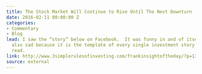 ```yaml
---
title: The Stock Market Will Continue to Rise Until The Next Downturn
date: 2016-02-11 00:00:00 Z
categories:
- Commentary
- Blog
lead: I saw the “story” below on Facebook.  It was funny in and of itself but it was
  also sad because it is the template of every single investment story you will ever
  read.
link: http://www.3simplerulesofinvesting.com/frankinsightoftheday/?p=1323
source: external
---
```


